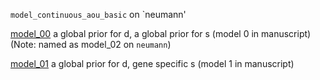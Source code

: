 `model_continuous_aou_basic` on `neumann'

[model_00](model_00) a global prior for d, a global prior for s (model 0 in manuscript) (Note: named as model_02 on `neumann`)

[model_01](model_01) a global prior for d, gene specific s (model 1 in manuscript)
 


